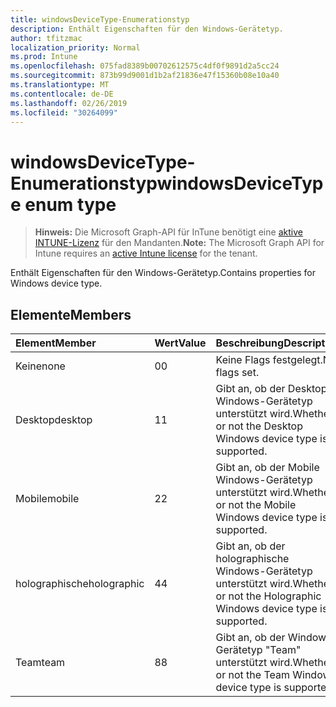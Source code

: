 ```yaml
---
title: windowsDeviceType-Enumerationstyp
description: Enthält Eigenschaften für den Windows-Gerätetyp.
author: tfitzmac
localization_priority: Normal
ms.prod: Intune
ms.openlocfilehash: 075fad8389b00702612575c4df0f9891d2a5cc24
ms.sourcegitcommit: 873b99d9001d1b2af21836e47f15360b08e10a40
ms.translationtype: MT
ms.contentlocale: de-DE
ms.lasthandoff: 02/26/2019
ms.locfileid: "30264099"
---
```

# <a name="windowsdevicetype-enum-type"></a><span data-ttu-id="1abb5-103">windowsDeviceType-Enumerationstyp</span><span class="sxs-lookup"><span data-stu-id="1abb5-103">windowsDeviceType enum type</span></span>

> <span data-ttu-id="1abb5-104">**Hinweis:** Die Microsoft Graph-API für InTune benötigt eine [aktive INTUNE-Lizenz](https://go.microsoft.com/fwlink/?linkid=839381) für den Mandanten.</span><span class="sxs-lookup"><span data-stu-id="1abb5-104">**Note:** The Microsoft Graph API for Intune requires an [active Intune license](https://go.microsoft.com/fwlink/?linkid=839381) for the tenant.</span></span>

<span data-ttu-id="1abb5-105">Enthält Eigenschaften für den Windows-Gerätetyp.</span><span class="sxs-lookup"><span data-stu-id="1abb5-105">Contains properties for Windows device type.</span></span>

## <a name="members"></a><span data-ttu-id="1abb5-106">Elemente</span><span class="sxs-lookup"><span data-stu-id="1abb5-106">Members</span></span>
|<span data-ttu-id="1abb5-107">Element</span><span class="sxs-lookup"><span data-stu-id="1abb5-107">Member</span></span>|<span data-ttu-id="1abb5-108">Wert</span><span class="sxs-lookup"><span data-stu-id="1abb5-108">Value</span></span>|<span data-ttu-id="1abb5-109">Beschreibung</span><span class="sxs-lookup"><span data-stu-id="1abb5-109">Description</span></span>|
|:---|:---|:---|
|<span data-ttu-id="1abb5-110">Keine</span><span class="sxs-lookup"><span data-stu-id="1abb5-110">none</span></span>|<span data-ttu-id="1abb5-111">0</span><span class="sxs-lookup"><span data-stu-id="1abb5-111">0</span></span>|<span data-ttu-id="1abb5-112">Keine Flags festgelegt.</span><span class="sxs-lookup"><span data-stu-id="1abb5-112">No flags set.</span></span>|
|<span data-ttu-id="1abb5-113">Desktop</span><span class="sxs-lookup"><span data-stu-id="1abb5-113">desktop</span></span>|<span data-ttu-id="1abb5-114">1</span><span class="sxs-lookup"><span data-stu-id="1abb5-114">1</span></span>|<span data-ttu-id="1abb5-115">Gibt an, ob der Desktop-Windows-Gerätetyp unterstützt wird.</span><span class="sxs-lookup"><span data-stu-id="1abb5-115">Whether or not the Desktop Windows device type is supported.</span></span>|
|<span data-ttu-id="1abb5-116">Mobile</span><span class="sxs-lookup"><span data-stu-id="1abb5-116">mobile</span></span>|<span data-ttu-id="1abb5-117">2</span><span class="sxs-lookup"><span data-stu-id="1abb5-117">2</span></span>|<span data-ttu-id="1abb5-118">Gibt an, ob der Mobile Windows-Gerätetyp unterstützt wird.</span><span class="sxs-lookup"><span data-stu-id="1abb5-118">Whether or not the Mobile Windows device type is supported.</span></span>|
|<span data-ttu-id="1abb5-119">holographische</span><span class="sxs-lookup"><span data-stu-id="1abb5-119">holographic</span></span>|<span data-ttu-id="1abb5-120">4</span><span class="sxs-lookup"><span data-stu-id="1abb5-120">4</span></span>|<span data-ttu-id="1abb5-121">Gibt an, ob der holographische Windows-Gerätetyp unterstützt wird.</span><span class="sxs-lookup"><span data-stu-id="1abb5-121">Whether or not the Holographic Windows device type is supported.</span></span>|
|<span data-ttu-id="1abb5-122">Team</span><span class="sxs-lookup"><span data-stu-id="1abb5-122">team</span></span>|<span data-ttu-id="1abb5-123">8</span><span class="sxs-lookup"><span data-stu-id="1abb5-123">8</span></span>|<span data-ttu-id="1abb5-124">Gibt an, ob der Windows-Gerätetyp "Team" unterstützt wird.</span><span class="sxs-lookup"><span data-stu-id="1abb5-124">Whether or not the Team Windows device type is supported.</span></span>|



